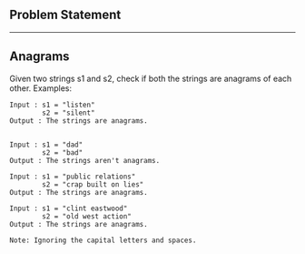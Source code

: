 Problem Statement
---

----
Anagrams
---
Given two strings s1 and s2, check if both the strings are anagrams of each other.
Examples: 
```shell
Input : s1 = "listen"
        s2 = "silent"
Output : The strings are anagrams.


Input : s1 = "dad"
        s2 = "bad"
Output : The strings aren't anagrams.

Input : s1 = "public relations"
        s2 = "crap built on lies"
Output : The strings are anagrams.

Input : s1 = "clint eastwood"
        s2 = "old west action"
Output : The strings are anagrams.      
```

    Note: Ignoring the capital letters and spaces.


